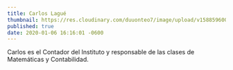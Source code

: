 ```yaml
---
title: Carlos Lagué
thumbnail: https://res.cloudinary.com/duuonteo7/image/upload/v1588596005/Profesores/Carlos_Lague.png
published: true
date: 2020-01-06 16:16:01 -0600
---
```


Carlos es el Contador del Instituto y responsable de las clases de  Matemáticas y Contabilidad.
